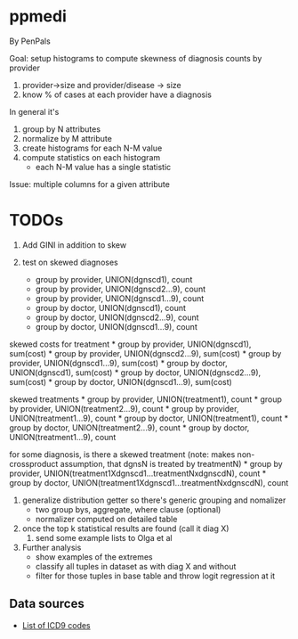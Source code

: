 ppmedi
======

By PenPals

Goal: setup histograms to compute skewness of diagnosis counts by provider

1. provider->size and provider/disease -> size
1. know % of cases at each provider have a diagnosis


In general it's

1. group by N attributes
1. normalize by M attribute
1. create histograms for each N-M value
1. compute statistics on each histogram 
    * each N-M value has a single statistic

Issue: multiple columns for a given attribute

TODOs
=======

1. Add GINI in addition to skew

1. test on
  skewed diagnoses
    * group by provider, UNION(dgnscd1), count
    * group by provider, UNION(dgnscd2...9), count
    * group by provider, UNION(dgnscd1...9), count
    * group by doctor, UNION(dgnscd1), count
    * group by doctor, UNION(dgnscd2...9), count
    * group by doctor, UNION(dgnscd1...9), count

  skewed costs for treatment
    * group by provider, UNION(dgnscd1), sum(cost)
    * group by provider, UNION(dgnscd2...9), sum(cost)
    * group by provider, UNION(dgnscd1...9), sum(cost)
    * group by doctor, UNION(dgnscd1), sum(cost)
    * group by doctor, UNION(dgnscd2...9), sum(cost)
    * group by doctor, UNION(dgnscd1...9), sum(cost)

  skewed treatments
    * group by provider, UNION(treatment1), count
    * group by provider, UNION(treatment2...9), count
    * group by provider, UNION(treatment1...9), count
    * group by doctor, UNION(treatment1), count
    * group by doctor, UNION(treatment2...9), count
    * group by doctor, UNION(treatment1...9), count

  for some diagnosis, is there a skewed treatment
  (note: makes non-crossproduct assumption, that dgnsN is treated by treatmentN)
    * group by provider, UNION(treatment1Xdgnscd1...treatmentNxdgnscdN), count
    * group by doctor, UNION(treatment1Xdgnscd1...treatmentNxdgnscdN), count

1. generalize distribution getter so there's generic grouping and nomalizer
    * two group bys, aggregate, where clause (optional)
    * normalizer computed on detailed table
2. once the top k statistical results are found (call it diag X)
    1. send some example lists to Olga et al
3. Further analysis
    * show examples of the extremes
    * classify all tuples in dataset as  with diag X and without
    * filter for those tuples in base table and throw logit regression at it

Data sources
-------

* [List of ICD9 codes](https://www.section111.cms.hhs.gov/MRA/help/icd9.dx.codes.htm)
